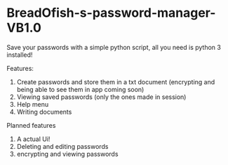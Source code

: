 # BreadOfish-s-password-manager-VB1.0
Save your passwords with a simple python script, all you need is python 3 installed! 
  
  Features:
1) Create passwords and store them in a txt document (encrypting and being able to see them in app coming soon)
2) Viewing saved passwords (only the ones made in session)
3) Help menu
4) Writing documents
  
  Planned features
 1) A actual Ui!
 2) Deleting and editing passwords
 3) encrypting and viewing passwords
